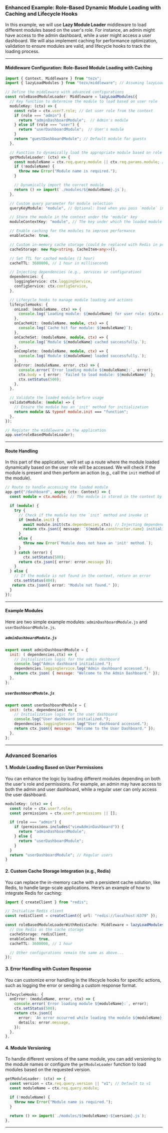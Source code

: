 
### Enhanced Example: Role-Based Dynamic Module Loading with Caching and Lifecycle Hooks

In this example, we will use **Lazy Module Loader** middleware to load different modules based on the user's role. For instance, an admin might have access to the admin dashboard, while a user might access a user dashboard. We will also implement caching for performance optimization, validation to ensure modules are valid, and lifecycle hooks to track the loading process.

---

#### Middleware Configuration: Role-Based Module Loading with Caching

```ts
import { Context, Middleware } from "tezx";
import { lazyLoadModules } from "tezx/middleware"; // Assuming lazyLoadModules is correctly imported

// Define the middleware with advanced configurations
const roleBasedModuleLoader: Middleware = lazyLoadModules({
  // Key function to determine the module to load based on user role
  moduleKey: (ctx) => {
    const role = ctx.user?.role; // Get user role from the context
    if (role === "admin") {
      return "adminDashboardModule";  // Admin's module
    } else if (role === "user") {
      return "userDashboardModule";  // User's module
    }
    return "guestDashboardModule"; // Default module for guests
  },

  // Function to dynamically load the appropriate module based on role
  getModuleLoader: (ctx) => {
    const moduleName = ctx.req.query.module || ctx.req.params.module; // Fallback to query/params
    if (!moduleName) {
      throw new Error("Module name is required.");
    }

    // Dynamically import the correct module
    return () => import(`./modules/${moduleName}.js`);
  },

  // Custom query parameter for module selection
  queryKeyModule: "module", // Optional: Used when you pass `module` in the URL query params

  // Store the module in the context under the 'module' key
  moduleContextKey: "module", // The key under which the loaded module will be stored

  // Enable caching for the modules to improve performance
  enableCache: true,

  // Custom in-memory cache storage (could be replaced with Redis in production)
  cacheStorage: new Map<string, CacheItem<any>>(),

  // Set TTL for cached modules (1 hour)
  cacheTTL: 3600000, // 1 hour in milliseconds

  // Injecting dependencies (e.g., services or configuration)
  dependencies: {
    loggingService: ctx.loggingService,
    configService: ctx.configService,
  },

  // Lifecycle hooks to manage module loading and actions
  lifecycleHooks: {
    onLoad: (moduleName, ctx) => {
      console.log(`Loading module: ${moduleName} for user role: ${ctx.user?.role}`);
    },
    onCacheHit: (moduleName, module, ctx) => {
      console.log(`Cache hit for module: ${moduleName}`);
    },
    onCacheSet: (moduleName, module, ctx) => {
      console.log(`Module ${moduleName} cached successfully.`);
    },
    onComplete: (moduleName, module, ctx) => {
      console.log(`Module ${moduleName} loaded successfully.`);
    },
    onError: (moduleName, error, ctx) => {
      console.error(`Error loading module ${moduleName}:`, error);
      ctx.body = { error: `Failed to load module: ${moduleName}` };
      ctx.setStatus(500);
    },
  },

  // Validate the loaded module before usage
  validateModule: (module) => {
    // Ensure the module has an 'init' method for initialization
    return module && typeof module.init === "function";
  },
});

// Register the middleware in the application
app.use(roleBasedModuleLoader);
```

---

#### Route Handling

In this part of the application, we’ll set up a route where the module loaded dynamically based on the user role will be accessed. We will check if the module is present and then perform an action (e.g., call the `init` method of the module).

```ts
// Route to handle accessing the loaded module
app.get("/dashboard", async (ctx: Context) => {
  const module = ctx.module; // The module is stored in the context by the middleware

  if (module) {
    try {
      // Check if the module has the `init` method and invoke it
      if (module.init) {
        await module.init(ctx.dependencies,ctx); // Injecting dependencies like loggingService
        return ctx.json({ message: `${module.constructor.name} initialized successfully.` });
      } 
      else {
        throw new Error(`Module does not have an 'init' method.`);
      }
    } catch (error) {
        ctx.setStatus(500);
      return ctx.json({ error: error.message });
    }
  } else {
    // If the module is not found in the context, return an error
    ctx.setStatus(404);
   return ctx.json({ error: "Module not found." });
  }
});
```

---

#### Example Modules

Here are two simple example modules: `adminDashboardModule.js` and `userDashboardModule.js`.

##### `adminDashboardModule.js`

```js
export const adminDashboardModule = {
  init: ( dependencies,ctx) => {
    // Initialization logic for the admin dashboard
    console.log("Admin dashboard initialized.");
    dependencies.loggingService.log("Admin dashboard accessed.");
    return ctx.json( { message: "Welcome to the Admin Dashboard." });
  },
};
```

##### `userDashboardModule.js`

```js
export const userDashboardModule = {
  init: (ctx, dependencies) => {
    // Initialization logic for the user dashboard
    console.log("User dashboard initialized.");
    dependencies.loggingService.log("User dashboard accessed.");
    return ctx.json({ message: "Welcome to the User Dashboard." });
  },
};
```

---

### Advanced Scenarios

#### 1. **Module Loading Based on User Permissions**

You can enhance the logic by loading different modules depending on both the user's role and permissions. For example, an admin may have access to both the admin and user dashboard, while a regular user can only access the user dashboard.

```ts
moduleKey: (ctx) => {
  const role = ctx.user?.role;
  const permissions = ctx.user?.permissions || [];

  if (role === "admin") {
    if (permissions.includes("viewAdminDashboard")) {
      return "adminDashboardModule";
    } else {
      return "userDashboardModule";
    }
  }
  return "userDashboardModule"; // Regular users
}
```

#### 2. **Custom Cache Storage Integration (e.g., Redis)**

You can replace the in-memory cache with a persistent cache solution, like Redis, to handle large-scale applications. Here’s an example of how to integrate Redis for caching:

```ts
import { createClient } from "redis";

// Initialize Redis client
const redisClient = createClient({ url: "redis://localhost:6379" });

const roleBasedModuleLoaderWithRedisCache: Middleware = lazyLoadModules({
  // Use Redis as the cache storage
  cacheStorage: redisClient,
  enableCache: true,
  cacheTTL: 3600000, // 1 hour

  // Other configurations remain the same as above...
});
```

#### 3. **Error Handling with Custom Response**

You can customize error handling in the lifecycle hooks for specific actions, such as logging the error or sending a custom response format.

```ts
lifecycleHooks: {
  onError: (moduleName, error, ctx) => {
    console.error(`Error loading module ${moduleName}:`, error);
    ctx.setStatus(500);
    return ctx.json({
      error: `An error occurred while loading the module ${moduleName}. Please try again later.`,
      details: error.message,
    });
  },
},
```

#### 4. **Module Versioning**

To handle different versions of the same module, you can add versioning to the module names or configure the `getModuleLoader` function to load modules based on the requested version.

```ts
getModuleLoader: (ctx) => {
  const version = ctx.req.query.version || "v1"; // Default to v1
  const moduleName = ctx.req.query.module;

  if (!moduleName) {
    throw new Error("Module name is required.");
  }

  return () => import(`./modules/${moduleName}-${version}.js`);
},
```

---
